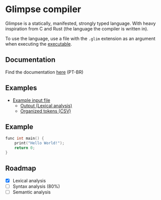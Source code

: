 # Glimpse compiler

Glimpse is a statically, manifested, strongly typed language. With heavy inspiration from C and Rust (the language the compiler is written in).

To use the language, use a file with the `.glim` extension as an argument when executing the [executable](https://github.com/jlabbude/Compiler/releases/tag/exe).

## Documentation
Find the documentation [here](https://jlabbude.github.io) (PT-BR)

## Examples

- [Example input file](https://github.com/jlabbude/Compiler/blob/main/input.nh)
  - [Output (Lexical analysis)](https://github.com/jlabbude/Compiler/blob/main/output/output.txt)
  - [Organized tokens (CSV)](https://github.com/jlabbude/Compiler/blob/main/output/output.csv)

## Example

```C
func int main() {
    print("Hello World!");
    return 0;
}
```

## Roadmap
- [X] Lexical analysis
- [ ] Syntax analysis (80%)
- [ ] Semantic analysis